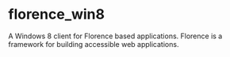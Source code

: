 florence_win8
=============

A Windows 8 client for Florence based applications. Florence is a framework for building accessible web applications.